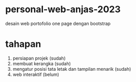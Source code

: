 # personal-web-anjas-2023
desain web portofolio one page dengan bootstrap
# tahapan
1. persiapan projek (sudah)
2. membuat kerangka (sudah)
3. mengatur posisi tata letak dan tampilan menarik (sudah)
4. web interaktif (belum)


